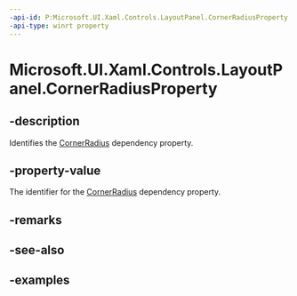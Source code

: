 ```yaml
---
-api-id: P:Microsoft.UI.Xaml.Controls.LayoutPanel.CornerRadiusProperty
-api-type: winrt property
---
```


# Microsoft.UI.Xaml.Controls.LayoutPanel.CornerRadiusProperty

<!--
public static Windows.UI.Xaml.DependencyProperty CornerRadiusProperty { get; }
-->


## -description

Identifies the [CornerRadius](layoutpanel_cornerradius.md) dependency property.

## -property-value

The identifier for the [CornerRadius](layoutpanel_cornerradius.md) dependency property.

## -remarks

## -see-also

## -examples


